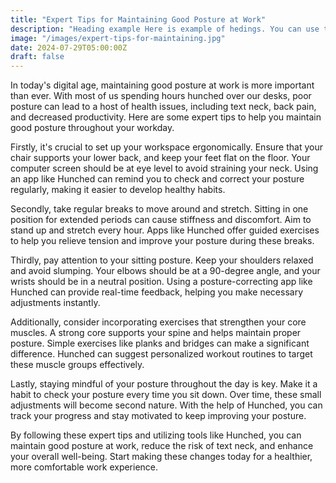 ```yaml
---
title: "Expert Tips for Maintaining Good Posture at Work"
description: "Heading example Here is example of hedings. You can use this heading by following markdownify rules."
image: "/images/expert-tips-for-maintaining.jpg"
date: 2024-07-29T05:00:00Z
draft: false
---
```


In today's digital age, maintaining good posture at work is more important than ever. With most of us spending hours hunched over our desks, poor posture can lead to a host of health issues, including text neck, back pain, and decreased productivity. Here are some expert tips to help you maintain good posture throughout your workday.

Firstly, it's crucial to set up your workspace ergonomically. Ensure that your chair supports your lower back, and keep your feet flat on the floor. Your computer screen should be at eye level to avoid straining your neck. Using an app like Hunched can remind you to check and correct your posture regularly, making it easier to develop healthy habits.

Secondly, take regular breaks to move around and stretch. Sitting in one position for extended periods can cause stiffness and discomfort. Aim to stand up and stretch every hour. Apps like Hunched offer guided exercises to help you relieve tension and improve your posture during these breaks.

Thirdly, pay attention to your sitting posture. Keep your shoulders relaxed and avoid slumping. Your elbows should be at a 90-degree angle, and your wrists should be in a neutral position. Using a posture-correcting app like Hunched can provide real-time feedback, helping you make necessary adjustments instantly.

Additionally, consider incorporating exercises that strengthen your core muscles. A strong core supports your spine and helps maintain proper posture. Simple exercises like planks and bridges can make a significant difference. Hunched can suggest personalized workout routines to target these muscle groups effectively.

Lastly, staying mindful of your posture throughout the day is key. Make it a habit to check your posture every time you sit down. Over time, these small adjustments will become second nature. With the help of Hunched, you can track your progress and stay motivated to keep improving your posture.

By following these expert tips and utilizing tools like Hunched, you can maintain good posture at work, reduce the risk of text neck, and enhance your overall well-being. Start making these changes today for a healthier, more comfortable work experience.
